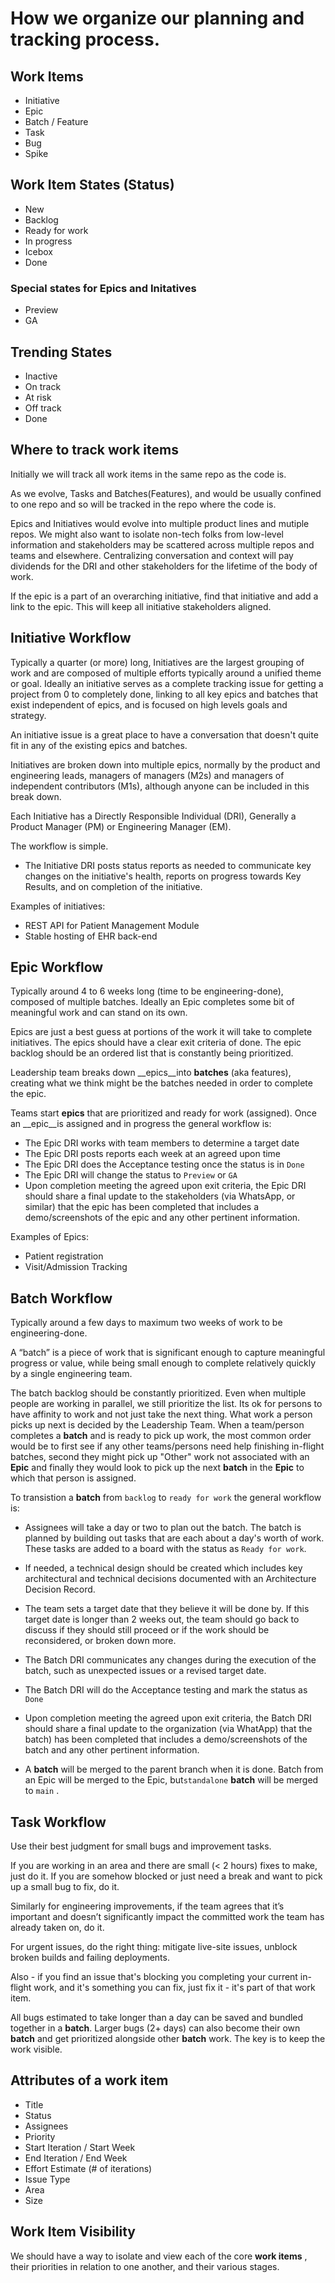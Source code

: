 # How we organize our planning and tracking process.


## Work Items
- Initiative
- Epic
- Batch / Feature
- Task
- Bug
- Spike

## Work Item States (Status)
- New
- Backlog
- Ready for work
- In progress
- Icebox
- Done
  
### Special states for Epics and Initatives
- Preview
- GA

## Trending States
- Inactive
- On track
- At risk
- Off track
- Done
  
## Where to track work items
Initially we will track all work items in the same repo as the code is.

As we evolve, Tasks and Batches(Features), and would be usually confined to one repo and so will be tracked in the repo where the code is.

Epics and Initiatives would evolve into multiple product lines and mutiple repos. We might also want to isolate non-tech folks from low-level information and stakeholders may be scattered across multiple repos and teams and elsewhere. Centralizing conversation and context will pay dividends for the DRI and other stakeholders for the lifetime of the body of work.

If the epic is a part of an overarching initiative, find that initiative and add a link to the epic. This will keep all initiative stakeholders aligned.

## Initiative Workflow

Typically a quarter (or more) long, Initiatives are the largest grouping of work and are composed of multiple efforts typically around a unified theme or goal. Ideally an initiative serves as a complete tracking issue for getting a project from 0 to completely done, linking to all key epics and batches that exist independent of epics, and is focused on high levels goals and strategy.

An initiative issue is a great place to have a conversation that doesn't quite fit in any of the existing epics and batches.

Initiatives are broken down into multiple epics, normally by the product and engineering leads, managers of managers (M2s) and managers of independent contributors (M1s), although anyone can be included in this break down.

Each Initiative has a Directly Responsible Individual (DRI), Generally a Product Manager (PM) or Engineering Manager (EM).

The workflow is simple.

- The Initiative DRI posts status reports as needed to communicate key changes on the initiative's health, reports on progress towards Key Results, and on completion of the initiative.

Examples of initiatives:
- REST API for Patient Management Module
- Stable hosting of EHR back-end


## Epic Workflow

Typically around 4 to 6 weeks long (time to be engineering-done), composed of multiple batches. Ideally an Epic completes some bit of meaningful work and can stand on its own.

Epics are just a best guess at portions of the work it will take to complete initiatives. The epics should have a clear exit criteria of done. The epic backlog should be an ordered list that is constantly being prioritized.

Leadership team breaks down __epics__into __batches__ (aka features), creating what we think might be the batches needed in order to complete the epic.

Teams start __epics__ that are prioritized and ready for work (assigned). Once an __epic__is assigned and in progress the general workflow is:

- The Epic DRI works with team members to determine a target date
- The Epic DRI posts reports each week at an agreed upon time
- The Epic DRI does the Acceptance testing once the status is in `Done`
- The Epic DRI will change the status to `Preview` or `GA`
- Upon completion meeting the agreed upon exit criteria, the Epic DRI should share a final update to the stakeholders (via WhatsApp, or similar) that the epic has been completed that includes a demo/screenshots of the epic and any other pertinent information.

Examples of Epics:
- Patient registration
- Visit/Admission Tracking

## Batch Workflow
Typically around a few days to maximum two weeks of work to be engineering-done.

A “batch” is a piece of work that is significant enough to capture meaningful progress or value, while being small enough to complete relatively quickly by a single engineering team.

The batch backlog should be constantly prioritized. Even when  multiple people are working in parallel, we still prioritize the list. Its ok for persons to have affinity to work and not just take the next thing. What work a person picks up next is decided by the Leadership Team. When a team/person completes a __batch__ and is ready to pick up work, the most common order would be to first see if any other teams/persons need help finishing in-flight batches, second they might pick up "Other" work not associated with an __Epic__ and finally they would look to pick up the next __batch__ in the __Epic__ to which that person is assigned.

To transistion a __batch__ from `backlog` to `ready for work` the general workflow is:

- Assignees will take a day or two to plan out the batch. The batch is planned by building out tasks that are each about a day's worth of work. These tasks are added to a board with the status as `Ready for work`.
- If needed, a technical design should be created which includes key architectural and technical decisions documented with an Architecture Decision Record.
- The team sets a target date that they believe it will be done by. If this target date is longer than 2 weeks out, the team should go back to discuss if they should still proceed or if the work should be reconsidered, or broken down more.
- The Batch DRI communicates any changes during the execution of the batch, such as unexpected issues or a revised target date.
- The Batch DRI will do the Acceptance testing and mark the status as `Done`
- Upon completion meeting the agreed upon exit criteria, the Batch DRI should share a final update to the organization (via WhatApp) that the batch) has been completed that includes a demo/screenshots of the batch and any other pertinent information.


- A __batch__ will be merged to the parent branch when it is done. Batch from an Epic will be merged to the Epic, but`standalone`  __batch__ will be merged to `main` .

## Task Workflow
Use their best judgment for small bugs and improvement tasks. 

If you are working in an area and there are small (< 2 hours) fixes to make, just do it. If you are somehow blocked or just need a break and want to pick up a small bug to fix, do it.

Similarly for engineering improvements, if the team agrees that it’s important and doesn’t significantly impact the committed work the team has already taken on, do it.

For urgent issues, do the right thing: mitigate live-site issues, unblock broken builds and failing deployments.

Also - if you find an issue that's blocking you completing your current in-flight work, and it's something you can fix, just fix it - it's part of that work item.

All bugs estimated to take longer than a day can be saved and bundled together in a __batch__. Larger bugs (2+ days) can also become their own __batch__ and get prioritized alongside other __batch__ work. The key is to keep the work visible.

## Attributes of a work item
- Title
- Status
- Assignees
- Priority
- Start Iteration / Start Week
- End Iteration / End Week
- Effort Estimate (# of iterations)
- Issue Type
- Area
- Size

## Work Item Visibility

We should have a way to isolate and view each of the core __work items__ , their priorities in relation to one another, and their various stages.

